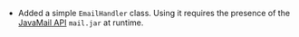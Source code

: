 * Added a simple `EmailHandler` class. Using it requires the presence of
  the [JavaMail API][] `mail.jar` at runtime.

[JavaMail API]: http://java.sun.com/products/javamail/
